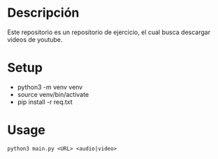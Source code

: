 # Descripción

Este repositorio es un repositorio de ejercicio, el cual busca descargar videos de youtube.

# Setup 

- python3 -m venv venv 
- source venv/bin/activate
- pip install -r req.txt

# Usage

```
python3 main.py <URL> <audio|video>

```
